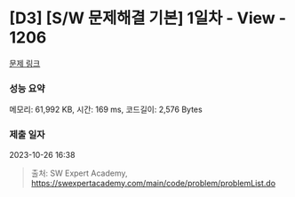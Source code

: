 # [D3] [S/W 문제해결 기본] 1일차 - View - 1206 

[문제 링크](https://swexpertacademy.com/main/code/problem/problemDetail.do?contestProbId=AV134DPqAA8CFAYh) 

### 성능 요약

메모리: 61,992 KB, 시간: 169 ms, 코드길이: 2,576 Bytes

### 제출 일자

2023-10-26 16:38



> 출처: SW Expert Academy, https://swexpertacademy.com/main/code/problem/problemList.do
